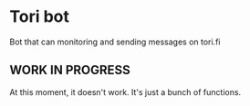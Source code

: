 # Tori bot
Bot that can monitoring and sending messages on tori.fi

## WORK IN PROGRESS
At this moment, it doesn't work. It's just a bunch of functions.
